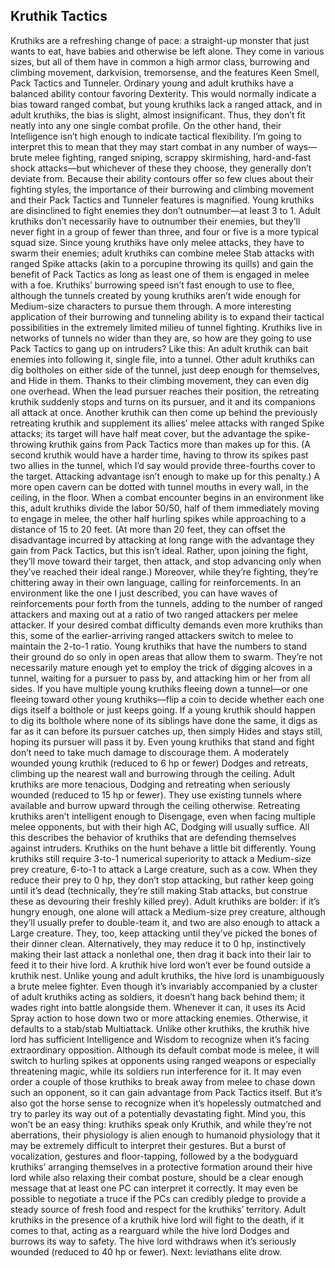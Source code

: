 ## Kruthik Tactics

Kruthiks are a refreshing change of pace: a straight-up monster that just wants to eat, have babies and otherwise be left alone. They come in various sizes, but all of them have in common a high armor class, burrowing and climbing movement, darkvision, tremorsense, and the features Keen Smell, Pack Tactics and Tunneler.
Ordinary young and adult kruthiks have a balanced ability contour favoring Dexterity. This would normally indicate a bias toward ranged combat, but young kruthiks lack a ranged attack, and in adult kruthiks, the bias is slight, almost insignificant. Thus, they don’t fit neatly into any one single combat profile. On the other hand, their Intelligence isn’t high enough to indicate tactical flexibility. I’m going to interpret this to mean that they may start combat in any number of ways—brute melee fighting, ranged sniping, scrappy skirmishing, hard-and-fast shock attacks—but whichever of these they choose, they generally don’t deviate from.
Because their ability contours offer so few clues about their fighting styles, the importance of their burrowing and climbing movement and their Pack Tactics and Tunneler features is magnified. Young kruthiks are disinclined to fight enemies they don’t outnumber—at least 3 to 1. Adult kruthiks don’t necessarily have to outnumber their enemies, but they’ll never fight in a group of fewer than three, and four or five is a more typical squad size. Since young kruthiks have only melee attacks, they have to swarm their enemies; adult kruthiks can combine melee Stab attacks with ranged Spike attacks (akin to a porcupine throwing its quills) and gain the benefit of Pack Tactics as long as least one of them is engaged in melee with a foe.
Kruthiks’ burrowing speed isn’t fast enough to use to flee, although the tunnels created by young kruthiks aren’t wide enough for Medium-size characters to pursue them through. A more interesting application of their burrowing and tunneling ability is to expand their tactical possibilities in the extremely limited milieu of tunnel fighting.
Kruthiks live in networks of tunnels no wider than they are, so how are they going to use Pack Tactics to gang up on intruders? Like this: An adult kruthik can bait enemies into following it, single file, into a tunnel. Other adult kruthiks can dig boltholes on either side of the tunnel, just deep enough for themselves, and Hide in them. Thanks to their climbing movement, they can even dig one overhead. When the lead pursuer reaches their position, the retreating kruthik suddenly stops and turns on its pursuer, and it and its companions all attack at once. Another kruthik can then come up behind the previously retreating kruthik and supplement its allies’ melee attacks with ranged Spike attacks; its target will have half meat cover, but the advantage the spike-throwing kruthik gains from Pack Tactics more than makes up for this. (A second kruthik would have a harder time, having to throw its spikes past two allies in the tunnel, which I’d say would provide three-fourths cover to the target. Attacking advantage isn’t enough to make up for this penalty.)
A more open cavern can be dotted with tunnel mouths in every wall, in the ceiling, in the floor. When a combat encounter begins in an environment like this, adult kruthiks divide the labor 50/50, half of them immediately moving to engage in melee, the other half hurling spikes while approaching to a distance of 15 to 20 feet. (At more than 20 feet, they can offset the disadvantage incurred by attacking at long range with the advantage they gain from Pack Tactics, but this isn’t ideal. Rather, upon joining the fight, they’ll move toward their target, then attack, and stop advancing only when they’ve reached their ideal range.)
Moreover, while they’re fighting, they’re chittering away in their own language, calling for reinforcements. In an environment like the one I just described, you can have waves of reinforcements pour forth from the tunnels, adding to the number of ranged attackers and maxing out at a ratio of two ranged attackers per melee attacker. If your desired combat difficulty demands even more kruthiks than this, some of the earlier-arriving ranged attackers switch to melee to maintain the 2-to-1 ratio.
Young kruthiks that have the numbers to stand their ground do so only in open areas that allow them to swarm. They’re not necessarily mature enough yet to employ the trick of digging alcoves in a tunnel, waiting for a pursuer to pass by, and attacking him or her from all sides. If you have multiple young kruthiks fleeing down a tunnel—or one fleeing toward other young kruthiks—flip a coin to decide whether each one digs itself a bolthole or just keeps going. If a young kruthik should happen to dig its bolthole where none of its siblings have done the same, it digs as far as it can before its pursuer catches up, then simply Hides and stays still, hoping its pursuer will pass it by.
Even young kruthiks that stand and fight don’t need to take much damage to discourage them. A moderately wounded young kruthik (reduced to 6 hp or fewer) Dodges and retreats, climbing up the nearest wall and burrowing through the ceiling. Adult kruthiks are more tenacious, Dodging and retreating when seriously wounded (reduced to 15 hp or fewer). They use existing tunnels where available and burrow upward through the ceiling otherwise. Retreating kruthiks aren’t intelligent enough to Disengage, even when facing multiple melee opponents, but with their high AC, Dodging will usually suffice.
All this describes the behavior of kruthiks that are defending themselves against intruders. Kruthiks on the hunt behave a little bit differently. Young kruthiks still require 3-to-1 numerical superiority to attack a Medium-size prey creature, 6-to-1 to attack a Large creature, such as a cow. When they reduce their prey to 0 hp, they don’t stop attacking, but rather keep going until it’s dead (technically, they’re still making Stab attacks, but construe these as devouring their freshly killed prey). Adult kruthiks are bolder: if it’s hungry enough, one alone will attack a Medium-size prey creature, although they’ll usually prefer to double-team it, and two are also enough to attack a Large creature. They, too, keep attacking until they’ve picked the bones of their dinner clean. Alternatively, they may reduce it to 0 hp, instinctively making their last attack a nonlethal one, then drag it back into their lair to feed it to their hive lord.
A kruthik hive lord won’t ever be found outside a kruthik nest. Unlike young and adult kruthiks, the hive lord is unambiguously a brute melee fighter. Even though it’s invariably accompanied by a cluster of adult kruthiks acting as soldiers, it doesn’t hang back behind them; it wades right into battle alongside them. Whenever it can, it uses its Acid Spray action to hose down two or more attacking enemies. Otherwise, it defaults to a stab/stab Multiattack.
Unlike other kruthiks, the kruthik hive lord has sufficient Intelligence and Wisdom to recognize when it’s facing extraordinary opposition. Although its default combat mode is melee, it will switch to hurling spikes at opponents using ranged weapons or especially threatening magic, while its soldiers run interference for it. It may even order a couple of those kruthiks to break away from melee to chase down such an opponent, so it can gain advantage from Pack Tactics itself. But it’s also got the horse sense to recognize when it’s hopelessly outmatched and try to parley its way out of a potentially devastating fight. Mind you, this won’t be an easy thing: kruthiks speak only Kruthik, and while they’re not aberrations, their physiology is alien enough to humanoid physiology that it may be extremely difficult to interpret their gestures. But a burst of vocalization, gestures and floor-tapping, followed by a the bodyguard kruthiks’ arranging themselves in a protective formation around their hive lord while also relaxing their combat posture, should be a clear enough message that at least one PC can interpret it correctly. It may even be possible to negotiate a truce if the PCs can credibly pledge to provide a steady source of fresh food and respect for the kruthiks’ territory.
Adult kruthiks in the presence of a kruthik hive lord will fight to the death, if it comes to that, acting as a rearguard while the hive lord Dodges and burrows its way to safety. The hive lord withdraws when it’s seriously wounded (reduced to 40 hp or fewer).
Next: leviathans elite drow.
